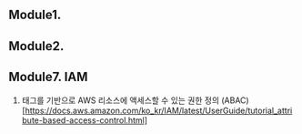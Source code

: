 ## Module1.

## Module2.

## Module7. IAM

1. 태그를 기반으로 AWS 리소스에 액세스할 수 있는 권한 정의 (ABAC) [https://docs.aws.amazon.com/ko_kr/IAM/latest/UserGuide/tutorial_attribute-based-access-control.html]
